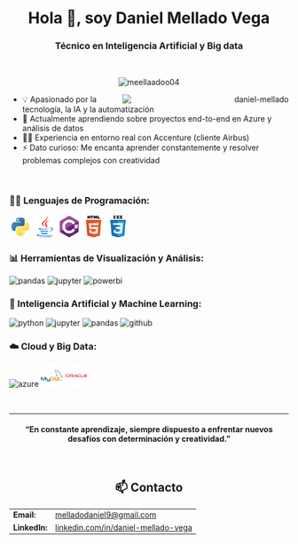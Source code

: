 <h1 align="center">Hola 👋, soy Daniel Mellado Vega</h1>
<h3 align="center">Técnico en Inteligencia Artificial y Big data</h3>

<br>

<p align="center">
  <img src="https://komarev.com/ghpvc/?username=meellaadoo04&label=Profile%20views&color=0e75b6&style=flat" alt="meellaadoo04" />
</p>

<p align="right">
  <img align="right" src="https://raw.githubusercontent.com/Adam-pw/Adam-pw/main/animation_500_kxa883sd.gif" alt="daniel-mellado" width="300" />
</p>

- 💡 Apasionado por la tecnología, la IA y la automatización
- 🌱 Actualmente aprendiendo sobre proyectos end-to-end en Azure y análisis de datos
- 👨‍💻 Experiencia en entorno real con Accenture (cliente Airbus)
- ⚡ Dato curioso: Me encanta aprender constantemente y resolver problemas complejos con creatividad

<br>

<h3 align="left">🧑‍💻 Lenguajes de Programación:</h3>
<p align="left">
  <img src="https://raw.githubusercontent.com/devicons/devicon/master/icons/python/python-original.svg" alt="python" width="40" height="40" />
  <img src="https://raw.githubusercontent.com/devicons/devicon/master/icons/java/java-original.svg" alt="java" width="40" height="40" />
  <img src="https://raw.githubusercontent.com/devicons/devicon/master/icons/csharp/csharp-original.svg" alt="c#" width="40" height="40" />
  <img src="https://raw.githubusercontent.com/devicons/devicon/master/icons/html5/html5-original-wordmark.svg" alt="html" width="40" height="40" />
  <img src="https://raw.githubusercontent.com/devicons/devicon/master/icons/css3/css3-original-wordmark.svg" alt="css" width="40" height="40" />
</p>

<h3 align="left">📊 Herramientas de Visualización y Análisis:</h3>
<p align="left">
  <img src="https://cdn.jsdelivr.net/gh/devicons/devicon/icons/pandas/pandas-original.svg" alt="pandas" width="40" height="40" />
  <img src="https://cdn.jsdelivr.net/gh/devicons/devicon/icons/jupyter/jupyter-original.svg" alt="jupyter" width="40" height="40" />
  <img src="https://img.icons8.com/color/48/000000/power-bi.png" alt="powerbi" width="40" height="40" />
</p>

<h3 align="left">🧠 Inteligencia Artificial y Machine Learning:</h3>
<p align="left">
  <img src="https://cdn.jsdelivr.net/gh/devicons/devicon/icons/python/python-original.svg" alt="python" width="40" height="40" />
  <img src="https://cdn.jsdelivr.net/gh/devicons/devicon/icons/jupyter/jupyter-original.svg" alt="jupyter" width="40" height="40" />
  <img src="https://cdn.jsdelivr.net/gh/devicons/devicon/icons/pandas/pandas-original.svg" alt="pandas" width="40" height="40" />
  <img src="https://cdn.jsdelivr.net/gh/devicons/devicon/icons/github/github-original.svg" alt="github" width="40" height="40" />
</p>

<h3 align="left">☁️ Cloud y Big Data:</h3>
<p align="left">
  <img src="https://cdn.jsdelivr.net/gh/devicons/devicon/icons/azure/azure-original.svg" alt="azure" width="40" height="40" />
  <img src="https://raw.githubusercontent.com/devicons/devicon/master/icons/mysql/mysql-original-wordmark.svg" alt="mysql" width="40" height="40" />
  <img src="https://raw.githubusercontent.com/devicons/devicon/master/icons/oracle/oracle-original.svg" alt="oracle" width="40" height="40" />
</p>

<br>

---

<h4 align="center">“En constante aprendizaje, siempre dispuesto a enfrentar nuevos desafíos con determinación y creatividad.”</h4>

<br>

<h2 align="center">📫 Contacto</h2>
<div align="center">
  <table>
    <tr>
      <td><strong>Email:</strong></td>
      <td><a href="mailto:melladodaniel9@gmail.com">melladodaniel9@gmail.com</a></td>
    </tr>
    <tr>
      <td><strong>LinkedIn:</strong></td>
      <td><a href="https://www.linkedin.com/in/daniel-mellado-vega" target="_blank">linkedin.com/in/daniel-mellado-vega</a></td>
    </tr>
  </table>
</div>
